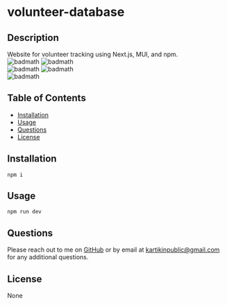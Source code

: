 # volunteer-database

## Description

Website for volunteer tracking using Next.js, MUI, and npm.  
![badmath](https://img.shields.io/github/languages/top/nitrotap/volunteer-database)
![badmath](https://img.shields.io/github/languages/top/nitrotap/volunteer-database)  
![badmath](https://img.shields.io/github/issues/nitrotap/volunteer-database)
![badmath](https://img.shields.io/github/forks/nitrotap/volunteer-database)  
![badmath](https://img.shields.io/github/stars/nitrotap/volunteer-database)

## Table of Contents

- [Installation](#Installation)
- [Usage](#Usage)
- [Questions](#Questions)
- [License](#License)

## Installation

```
npm i
```

## Usage

```
npm run dev
```

## Questions

Please reach out to me on [GitHub](https://github.com/nitrotap) or by email at kartikinpublic@gmail.com for any additional questions.

## License

None
